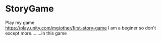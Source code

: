 # StoryGame
Play my game <br>
https://play.unity.com/mg/other/first-story-game
I am a beginer so don't except more........in this game
